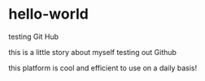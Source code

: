 # hello-world
testing Git Hub

this is a little story about myself testing out Github

this platform is cool and efficient to use on a daily basis!

